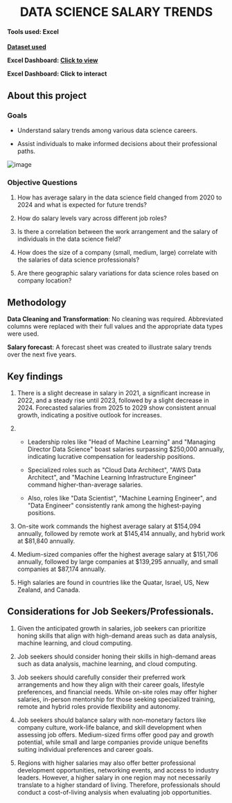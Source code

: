 <div align='center'> <h1> DATA SCIENCE SALARY TRENDS </div> 

#### Tools used: Excel

**[Dataset used](https://www.kaggle.com/datasets/abhinavshaw09/data-science-job-salaries-2024)**

**Excel Dashboard: [Click to view](https://github.com/Weefred/Data_Science_Salary_Trends/blob/main/Data_Science_Salaries_Dashboard.png)**

**Excel Dashboard: Click to interact**

## About this project

### Goals

- Understand salary trends among various data science careers.
  
- Assist individuals to make informed decisions about their professional paths.

 ![image](https://github.com/Weefred/Data_Science_Salary_Trends/blob/main/Data_Science_Salaries_Dashboard.png)
  
### Objective Questions

1.	How has average salary in the data science field changed from 2020 to 2024 and what is expected for future trends?
   
2.	How do salary levels vary across different job roles?
   
3.	Is there a correlation between the work arrangement and the salary of individuals in the data science field?
   
4.	How does the size of a company (small, medium, large) correlate with the salaries of data science professionals?
   
5.	Are there geographic salary variations for data science roles based on company location?

## Methodology

**Data Cleaning and Transformation**: No cleaning was required. Abbreviated columns were replaced with their full values and the appropriate data types were used.

**Salary forecast**: A forecast sheet was created to illustrate salary trends over the next five years.

## Key findings

1.	There is a slight decrease in salary in 2021, a significant increase in 2022, and a steady rise until 2023, followed by a slight decrease in 2024. Forecasted salaries from 2025 to 2029 show consistent annual growth, indicating a positive outlook for increases. 

2.	- Leadership roles like "Head of Machine Learning" and "Managing Director Data Science" boast salaries surpassing $250,000 annually, indicating lucrative compensation for leadership positions.

    - Specialized roles such as "Cloud Data Architect", "AWS Data Architect", and "Machine Learning Infrastructure Engineer" command higher-than-average salaries.

    - Also, roles like "Data Scientist", "Machine Learning Engineer", and "Data Engineer" consistently rank among the highest-paying positions.

3.	On-site work commands the highest average salary at $154,094 annually, followed by remote work at $145,414 annually, and hybrid work at $81,840 annually. 

4.	Medium-sized companies offer the highest average salary at $151,706 annually, followed by large companies at $139,295 annually, and small companies at $87,174 annually.

5.	High salaries are found in countries like the Quatar, Israel, US, New Zealand, and Canada.

## Considerations for Job Seekers/Professionals.

1.	Given the anticipated growth in salaries, job seekers can prioritize honing skills that align with high-demand areas such as data analysis, machine learning, and cloud computing.

2.	Job seekers should consider honing their skills in high-demand areas such as data analysis, machine learning, and cloud computing.

3.	Job seekers should carefully consider their preferred work arrangements and how they align with their career goals, lifestyle preferences, and financial needs. While on-site roles may offer higher salaries, in-person mentorship for those seeking specialized training, remote and hybrid roles provide flexibility and autonomy.

4.	Job seekers should balance salary with non-monetary factors like company culture, work-life balance, and skill development when assessing job offers. Medium-sized firms offer good pay and growth potential, while small and large companies provide unique benefits suiting individual preferences and career goals.

5.	Regions with higher salaries may also offer better professional development opportunities, networking events, and access to industry leaders. However, a higher salary in one region may not necessarily translate to a higher standard of living. Therefore, professionals should conduct a cost-of-living analysis when evaluating job opportunities.






